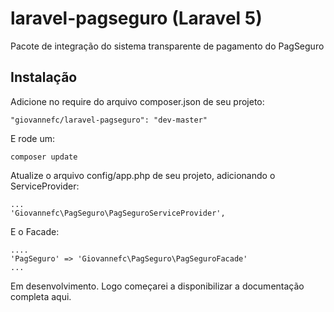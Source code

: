 # laravel-pagseguro (Laravel 5)

Pacote de integração do sistema transparente de pagamento do PagSeguro

## Instalação

Adicione no require do arquivo composer.json de seu projeto:

```"giovannefc/laravel-pagseguro": "dev-master"```

E rode um:

```composer update```

Atualize o arquivo config/app.php de seu projeto, adicionando o ServiceProvider:
```
...
'Giovannefc\PagSeguro\PagSeguroServiceProvider',
```

E o Facade:
```
....
'PagSeguro'	=> 'Giovannefc\PagSeguro\PagSeguroFacade'
...
```

Em desenvolvimento. Logo começarei a disponibilizar a documentação completa aqui.
